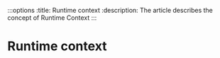 :::options
:title: Runtime context
:description: The article describes the concept of Runtime Context
:::

# Runtime context